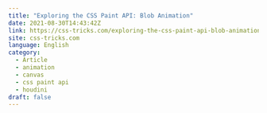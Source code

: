 ```yaml
---
title: "Exploring the CSS Paint API: Blob Animation"
date: 2021-08-30T14:43:42Z
link: https://css-tricks.com/exploring-the-css-paint-api-blob-animation/?utm_medium=RSS&utm_source=news.12bit.vn
site: css-tricks.com
language: English
category:
  - Article
  - animation
  - canvas
  - css paint api
  - houdini
draft: false
---
```

